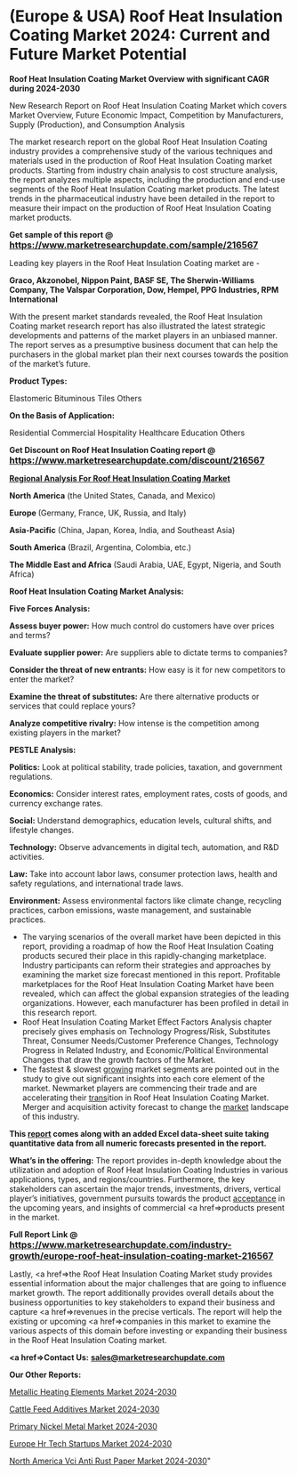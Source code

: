 # (Europe & USA) Roof Heat Insulation Coating Market 2024: Current and Future Market Potential

<strong>Roof Heat Insulation Coating Market Overview with significant CAGR during 2024-2030</strong>

New Research Report on Roof Heat Insulation Coating Market which covers Market Overview, Future Economic Impact, Competition by Manufacturers, Supply (Production), and Consumption Analysis

The market research report on the global Roof Heat Insulation Coating industry provides a comprehensive study of the various techniques and materials used in the production of Roof Heat Insulation Coating market products. Starting from industry chain analysis to cost structure analysis, the report analyzes multiple aspects, including the production and end-use segments of the Roof Heat Insulation Coating market products. The latest trends in the pharmaceutical industry have been detailed in the report to measure their impact on the production of Roof Heat Insulation Coating market products.

<strong>Get sample of this report @ <a href=https://www.marketresearchupdate.com/sample/216567><font size=3 color=#0000ff>https://www.marketresearchupdate.com/sample/216567</font></a></strong>

Leading key players in the Roof Heat Insulation Coating market are -

<strong>Graco, Akzonobel, Nippon Paint, BASF SE, The Sherwin-Williams Company, The Valspar Corporation, Dow, Hempel, PPG Industries, RPM International</strong>

With the present market standards revealed, the Roof Heat Insulation Coating market research report has also illustrated the latest strategic developments and patterns of the market players in an unbiased manner. The report serves as a presumptive business document that can help the purchasers in the global market plan their next courses towards the position of the market’s future.

<strong>Product Types:</strong>

Elastomeric
Bituminous
Tiles
Others

<strong>On the Basis of Application:</strong>

Residential
Commercial
Hospitality
Healthcare
Education
Others

<strong>Get Discount on Roof Heat Insulation Coating report @ <a href=https://www.marketresearchupdate.com/discount/216567><font size=3 color=#0000ff>https://www.marketresearchupdate.com/discount/216567</font></a></strong>

<strong><u><b>Regional Analysis For Roof Heat Insulation Coating Market</b></u></strong>

<strong><b>North America</b></strong> (the United States, Canada, and Mexico)

<strong><b>Europe </b></strong>(Germany, France, UK, Russia, and Italy)

<strong><b>Asia-Pacific</b></strong> (China, Japan, Korea, India, and Southeast Asia)

<strong><b>South America</b></strong> (Brazil, Argentina, Colombia, etc.)

<strong><b>The Middle East and Africa</b></strong> (Saudi Arabia, UAE, Egypt, Nigeria, and South Africa)

<strong>Roof Heat Insulation Coating Market Analysis:</strong>

<strong>Five Forces Analysis:</strong>

<strong>Assess buyer power:</strong> How much control do customers have over prices and terms?

<strong>Evaluate supplier power:</strong> Are suppliers able to dictate terms to companies?

<strong>Consider the threat of new entrants:</strong> How easy is it for new competitors to enter the market?

<strong>Examine the threat of substitutes:</strong> Are there alternative products or services that could replace yours?

<strong>Analyze competitive rivalry:</strong> How intense is the competition among existing players in the market?

<strong>PESTLE Analysis:</strong>

<strong>Politics:</strong> Look at political stability, trade policies, taxation, and government regulations.

<strong>Economics:</strong> Consider interest rates, employment rates, costs of goods, and currency exchange rates.

<strong>Social:</strong> Understand demographics, education levels, cultural shifts, and lifestyle changes.

<strong>Technology:</strong> Observe advancements in digital tech, automation, and R&D activities.

<strong>Law:</strong> Take into account labor laws, consumer protection laws, health and safety regulations, and international trade laws.

<strong>Environment:</strong> Assess environmental factors like climate change, recycling practices, carbon emissions, waste management, and sustainable practices.

<ul>
  <li>The varying scenarios of the overall market have been depicted in this report, providing a roadmap of how the Roof Heat Insulation Coating products secured their place in this rapidly-changing marketplace. Industry participants can reform their strategies and approaches by examining the market size forecast mentioned in this report. Profitable marketplaces for the Roof Heat Insulation Coating Market have been revealed, which can affect the global expansion strategies of the leading organizations. However, each manufacturer has been profiled in detail in this research report.</li>
  <li>Roof Heat Insulation Coating Market Effect Factors Analysis chapter precisely gives emphasis on Technology Progress/Risk, Substitutes Threat, Consumer Needs/Customer Preference Changes, Technology Progress in Related Industry, and Economic/Political Environmental Changes that draw the growth factors of the Market.</li>
  <li>The fastest &amp; slowest <a href=ASDF991299>growing</a> market segments are pointed out in the study to give out significant insights into each core element of the market. Newmarket players are commencing their trade and are accelerating their <a href=>trans</a>ition in Roof Heat Insulation Coating Market. Merger and acquisition activity forecast to change the <a href=>market</a> landscape of this industry.</li>
</ul>
<strong>This <a href=>report</a> comes along with an added Excel data-sheet suite taking quantitative data from all numeric forecasts presented in the report.</strong>

<strong>What’s in the offering:</strong> The report provides in-depth knowledge about the utilization and adoption of Roof Heat Insulation Coating Industries in various applications, types, and regions/countries. Furthermore, the key stakeholders can ascertain the major trends, investments, drivers, vertical player’s initiatives, government pursuits towards the product <a href=ASDF881288>acceptance</a> in the upcoming years, and insights of commercial <a href=>products</a> present in the market.

<strong>Full Report Link @ <a href=https://www.marketresearchupdate.com/industry-growth/europe-roof-heat-insulation-coating-market-216567><font size=3 color=#0000ff>https://www.marketresearchupdate.com/industry-growth/europe-roof-heat-insulation-coating-market-216567</font></a></strong>

Lastly, <a href=>the</a> Roof Heat Insulation Coating Market study provides essential information about the major challenges that are going to influence market growth. The report additionally provides overall details about the business opportunities to key stakeholders to expand their business and capture <a href=>revenues</a> in the precise verticals. The report will help the existing or upcoming <a href=>companies</a> in this market to examine the various aspects of this domain before investing or expanding their business in the Roof Heat Insulation Coating market.

<strong><a href=><strong>Contact Us:</strong></a></strong>
<strong>sales@marketresearchupdate.com</strong>

<strong>Our Other Reports:</strong>

<a href=https://www.linkedin.com/pulse/metallic-heating-elements-market-opportunities>Metallic Heating Elements Market 2024-2030</a>

<a href=https://www.linkedin.com/pulse/cattle-feed-additives-market-sizing-up-anticipating>Cattle Feed Additives Market 2024-2030</a>

<a href=https://www.linkedin.com/pulse/primary-nickel-metal-market-size-emerging-trends>Primary Nickel Metal Market 2024-2030</a>

<a href=https://www.linkedin.com/pulse/europe-hr-tech-startups-market-2023-comprehensive-ukq0f/>Europe Hr Tech Startups Market 2024-2030</a>

<a href=https://www.linkedin.com/pulse/north-america-vci-anti-rust-paper-market-ayjjc/>North America Vci Anti Rust Paper Market 2024-2030</a>"
